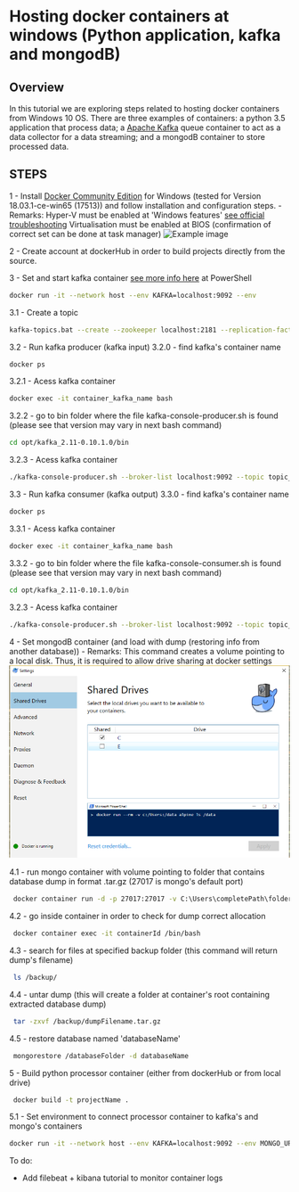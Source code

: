 # Hosting docker containers at windows (Python application, kafka and mongodB)

## Overview

In this tutorial we are exploring steps related to hosting docker containers from Windows 10 OS. There are three examples of containers: a python 3.5 application that process data; a [Apache Kafka](https://kafka.apache.org/) queue container to act as a data collector for a data streaming; and a mongodB container to store processed data.

## STEPS

1 - Install [Docker Community Edition](https://store.docker.com/editions/community/docker-ce-desktop-windows) for Windows (tested for Version 18.03.1-ce-win65 (17513)) and follow installation and configuration steps.
    - Remarks: Hyper-V must be enabled at 'Windows features' [see official troubleshooting](https://docs.docker.com/docker-for-windows/troubleshoot/#virtualization)
               Virtualisation must be enabled at BIOS (confirmation of correct set can be done at task manager)
![Example image](https://docs.docker.com/docker-for-windows/images/virtualization-enabled.png)


2 - Create account at dockerHub in order to build projects directly from the source.

3 - Set and start kafka container [see more info here](https://kafka.apache.org/quickstart) at PowerShell
  
```bash
docker run -it --network host --env KAFKA=localhost:9092 --env 
```
3.1 - Create a topic 

```bash
kafka-topics.bat --create --zookeeper localhost:2181 --replication-factor 1 --partitions 1 --topic topic_name
```
3.2 - Run kafka producer (kafka input)
3.2.0 - find kafka's container name 
```bash
docker ps
```
3.2.1 - Acess kafka container 
```bash
docker exec -it container_kafka_name bash
```
3.2.2 - go to bin folder where the file kafka-console-producer.sh is found (please see that version may vary in next bash command)
```bash
cd opt/kafka_2.11-0.10.1.0/bin
```
3.2.3 - Acess kafka container 
```bash
./kafka-console-producer.sh --broker-list localhost:9092 --topic topic_name 
```

3.3 - Run kafka consumer (kafka output)
3.3.0 - find kafka's container name 
```bash
docker ps
```
3.3.1 - Acess kafka container 
```bash
docker exec -it container_kafka_name bash
```
3.3.2 - go to bin folder where the file kafka-console-consumer.sh is found (please see that version may vary in next bash command)
```bash
cd opt/kafka_2.11-0.10.1.0/bin
```
3.2.3 - Acess kafka container 
```bash
./kafka-console-producer.sh --broker-list localhost:9092 --topic topic_name 
```

4 - Set mongodB container (and load with dump (restoring info from another database))
    - Remarks: This command creates a volume pointing to a local disk. Thus, it is required to allow drive sharing at docker settings
![Sharing drives](image.png)

4.1 - run mongo container with volume pointing to folder that contains database dump in format .tar.gz (27017 is mongo's default port)
```bash
 docker container run -d -p 27017:27017 -v C:\Users\completePath\folderContainingDatabaseDump:/backup mongo 
```
4.2 - go inside container in order to check for dump correct allocation
```bash
 docker container exec -it containerId /bin/bash
```
4.3 - search for files at specified backup folder (this command will return dump's filename)
```bash
 ls /backup/
```
4.4 - untar dump (this will create a folder at container's root containing extracted database dump)
```bash
 tar -zxvf /backup/dumpFilename.tar.gz
```
4.5 - restore database named 'databaseName'
```bash
 mongorestore /databaseFolder -d databaseName
```

5 - Build python processor container (either from dockerHub or from local drive)
```bash
 docker build -t projectName .
```
5.1 - Set environment to connect processor container to kafka's and mongo's containers
```bash
docker run -it --network host --env KAFKA=localhost:9092 --env MONGO_URI=mongodb://localhost:27017 --env MONGO_DATABASE=databaseName projectName
```

To do:

- Add filebeat + kibana tutorial to monitor container logs

